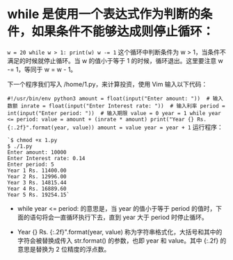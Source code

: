 # while 是使用一个表达式作为判断的条件，如果条件不能够达成则停止循环：

`w = 20
while w > 1:
    print(w)
    w -= 1`
这个循环中判断条件为 w > 1，当条件不满足的时候就停止循环。当 w 的值小于等于 1 的时候，循环退出。这里要注意 w -= 1，等同于 w = w - 1。

下一个程序我们写入 /home/1.py，来计算投资，使用 Vim 输入以下代码：

`#!/usr/bin/env python3
amount = float(input("Enter amount: "))  # 输入数额
inrate = float(input("Enter Interest rate: "))  # 输入利率
period = int(input("Enter period: "))  # 输入期限
value = 0
year = 1
while year <= period:
    value = amount + (inrate * amount)
    print("Year {} Rs. {:.2f}".format(year, value))
    amount = value
    year = year + 1`
运行程序：
```
`$ chmod +x 1.py  
$ ./1.py  
Enter amount: 10000  
Enter Interest rate: 0.14  
Enter period: 5  
Year 1 Rs. 11400.00  
Year 2 Rs. 12996.00  
Year 3 Rs. 14815.44  
Year 4 Rs. 16889.60  
Year 5 Rs. 19254.15`
```
- while year <= period: 的意思是，当 year 的值小于等于 period 的值时，下面的语句将会一直循环执行下去，直到 year 大于 period 时停止循环。

- Year {} Rs. {:.2f}".format(year, value) 称为字符串格式化，大括号和其中的字符会被替换成传入 str.format() 的参数，也即 year 和 value。其中 {:.2f} 的意思是替换为 2 位精度的浮点数。
